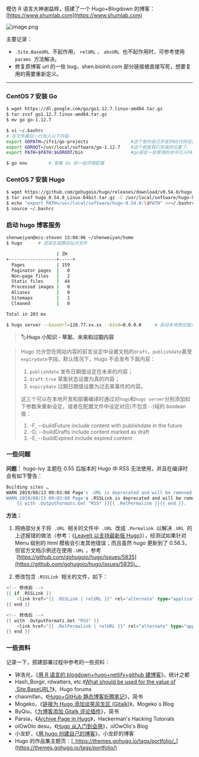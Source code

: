 模仿 R 语言大神谢益辉，搭建了一个 Hugo+Blogdown 的博客：[https://www.shumlab.com](https://www.shumlab.com)

![image.png](https://cdn.nlark.com/yuque/0/2019/png/126032/1566378409824-633e24bf-75bd-450b-8b87-7d5c0b51d74f.png#averageHue=%23f8f7f6&height=695&id=frYOP&originHeight=695&originWidth=1038&originalType=binary&ratio=1&rotation=0&showTitle=false&size=138527&status=done&style=none&title=&width=1038)

主要记录：

- `.Site.BaseURL`  不起作用， `relURL` 、 `absURL`  也不起作用时，可参考使用 `params`  方法解决。
- 修复原博客 url 的一些 bug，shen.bioinit.com 部分链接被直接写死，想要复用的需要重新定义。

---

### CentOS 7 安装 Go

```bash
$ wget https://dl.google.com/go/go1.12.7.linux-amd64.tar.gz
$ tar zvxf go1.12.7.linux-amd64.tar.gz
$ mv go go-1.12.7

$ vi ~/.bashrc
# 在文件最后一行加入以下内容
export GOPATH=/ifs1/go-projects                #这个是你自己开发的GO代码位置，以后开发可以放这个目录下
export GOROOT=/usr/local/software/go-1.12.7    #这个就是我们安装的位置了。
export PATH=$PATH:$GOROOT/bin                  #go语言一些常用的命令引入PATH环境变量

$ go env 		# 查看 Go 的一些环境配置
```

### CentOS 7 安装 Hugo

```bash
$ wget https://github.com/gohugoio/hugo/releases/download/v0.54.0/hugo_0.54.0_Linux-64bit.tar.gz
$ tar zvxf hugo_0.54.0_Linux-64bit.tar.gz -C /usr/local/software/hugo-0.54.0
$ echo "export PATH=/usr/local/software/hugo-0.54.0:\$PATH" >>~/.bashrc
$ source ~/.bashrc
```

### 启动 hugo 博客服务

```bash
shenweiyan@ecs-steven 15:04:06 ~/shenweiyan/home
$ hugo		# 渲染生成静态站点文件

                   | ZH
+------------------+-----+
  Pages            | 159
  Paginator pages  |   0
  Non-page files   |   2
  Static files     |  44
  Processed images |   0
  Aliases          |   0
  Sitemaps         |   1
  Cleaned          |   0

Total in 203 ms

$ hugo server --baseUrl=120.77.xx.xx --bind=0.0.0.0		# 启动本地预览服务
```

> **🏷️Hugo 小知识 - 草案、未来和过期内容**

> Hugo 允许您在网站内容的前言设定中设置文档的`draft`，`publishdate`甚至`expirydate`字段。默认情况下，Hugo 不会发布下面内容：
>
> 1. `publishdate` 发布日期值设定在未来的内容；
> 2. `draft:true` 草案状态设置为真的内容；
> 3. `expirydate` 过期日期值设置为过去某事件的内容。
>
> 这三个可以在本地开发和部署编译时通过对`hugo`和`hugo server`分别添加如下参数来重新设定，或者在配置文件中设定对应(不包含`--`)域的 boolean 值：
>
> 1. -F, --buildFuture include content with publishdate in the future
> 2. -D, --buildDrafts include content marked as draft
> 3. -E, --buildExpired include expired content

### 一些问题

**问题：**
hugo-ivy 主题在 0.55 后版本的 Hugo 中 RSS 无法使用，并且在编译时会有如下警告：

```bash
Building sites …
WARN 2019/08/13 09:03:08 Page's .URL is deprecated and will be removed in a future release. Use .Permalink or .RelPermalink. If what you want is the front matter URL value, use .Params.url.
WARN 2019/08/13 09:03:08 Page's .RSSLink is deprecated and will be removed in a future release. Use the Output Format's link, e.g. something like:
    {{ with .OutputFormats.Get "RSS" }}{{ .RelPermalink }}{{ end }}.
```

**方法：**

1. 网络部分关于将  `.URL`  相关的文件中  `.URL`  改成 `.Permalink`  以解决 `.URL`  的上述报错的做法（参考：《[LeaveIt 以支持最新版 Hugo](https://blog.hgtweb.com/2019/%E4%BF%AE%E5%A4%8Dleaveit%E4%BB%A5%E6%94%AF%E6%8C%81%E6%9C%80%E6%96%B0%E7%89%88hugo/)》），经测试如果针对 Menu 级别的 html 模板会引发其他错误；而且虽然 hugo 更新到了 0.56.3，但官方文档示例还在使用 `.URL` ，参考  [https://github.com/gohugoio/hugo/issues/5835](https://github.com/gohugoio/hugo/issues/5835)。

2. 修改包含 `.RSSLink`  相关的文件，如下：

```go
<!-- 修改前 -->
{{ if .RSSLink }}
    <link href="{{ .RSSLink | relURL }}" rel="alternate" type="application/rss+xml" title="{{ .Site.Title }}" />
{{ end }}

<!-- 修改后 -->
{{ with .OutputFormats.Get "RSS" }}
    <link href="{{ .RelPermalink | relURL }}" rel="alternate" type="application/rss+xml" title="{{ $.Title }}" />
{{ end }}
```

### 一些资料

记录一下，搭建部署过程中参考的一些资料：

- 钟浩光，《[用 R 语言的 blogdown+hugo+netlify+github 建博客](https://cosx.org/2018/01/build-blog-with-blogdown-hugo-netlify-github/)》，统计之都
- Hash_Borgir, rdwatters, etc.《[What should be used for the value of .Site.BaseURL?](https://discourse.gohugo.io/t/solved-what-should-be-used-for-the-value-of-site-baseurl/5896)》，Hugo forums
- chaomifan，《[Hugo+GitHub 静态博客折腾笔记](https://www.jianshu.com/p/076279c9ceea)》，简书
- Mogeko，《[链接为 Hugo 添加谈笑风生区 (Gitalk)](https://mogeko.me/2018/024/)》，Mogeko`s Blog
- ByQiu，《[为博客添加 Gitalk 评论插件](https://www.jianshu.com/p/78c64d07124d)》，简书
- Parsia，《[Archive Page in Hugo](https://parsiya.net/blog/2016-02-14-archive-page-in-hugo/)》，Hackerman's Hacking Tutorials
- olOwOlo desu，《[Hugo 从入门到会用](https://blog.olowolo.com/post/hugo-quick-start/)》，olOwOlo's Blog
- 小龙虾，《[用 hugo 创建自己的博客](https://cray.vip/post/blog/)》，小龙虾的博客
- Hugo 的作品集主题页：[_https://themes.gohugo.io/tags/portfolio/_](https://themes.gohugo.io/tags/portfolio/)
